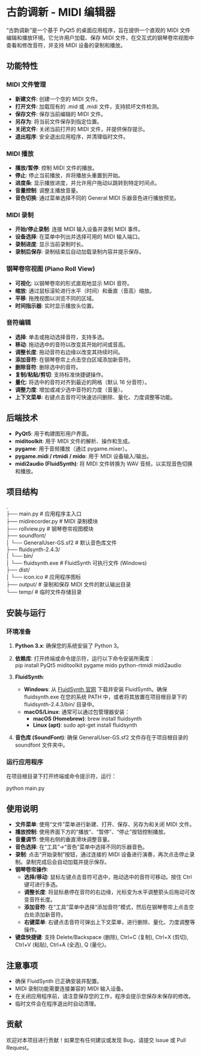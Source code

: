 # **古韵调新 \- MIDI 编辑器**

“古韵调新”是一个基于 PyQt5 的桌面应用程序，旨在提供一个直观的 MIDI 文件编辑和播放环境。它允许用户加载、保存 MIDI 文件，在交互式的钢琴卷帘视图中查看和修改音符，并支持 MIDI 设备的录制和播放。

## **功能特性**

### **MIDI 文件管理**

* **新建文件**: 创建一个空的 MIDI 文件。  
* **打开文件**: 加载现有的 .mid 或 .midi 文件，支持损坏文件检测。  
* **保存文件**: 保存当前编辑的 MIDI 文件。  
* **另存为**: 将当前文件保存到指定位置。  
* **关闭文件**: 关闭当前打开的 MIDI 文件，并提供保存提示。  
* **退出程序**: 安全退出应用程序，并清理临时文件。

### **MIDI 播放**

* **播放/暂停**: 控制 MIDI 文件的播放。  
* **停止**: 停止当前播放，并将播放头重置到开始。  
* **进度条**: 显示播放进度，并允许用户拖动以跳转到特定时间点。  
* **音量控制**: 调整主播放音量。  
* **音色切换**: 通过菜单选择不同的 General MIDI 乐器音色进行播放预览。

### **MIDI 录制**

* **开始/停止录制**: 连接 MIDI 输入设备并录制 MIDI 事件。  
* **设备选择**: 在菜单中列出并选择可用的 MIDI 输入端口。  
* **录制进度**: 显示当前录制时长。  
* **录制后保存**: 录制结束后自动加载录制内容并提示保存。

### **钢琴卷帘视图 (Piano Roll View)**

* **可视化**: 以钢琴卷帘的形式直观地显示 MIDI 音符。  
* **缩放**: 通过鼠标滚轮进行水平（时间）和垂直（音高）缩放。  
* **平移**: 拖拽视图以浏览不同的区域。  
* **时间指示器**: 实时显示播放头位置。

### **音符编辑**

* **选择**: 单击或拖动选择音符，支持多选。  
* **移动**: 拖动选中的音符以改变其开始时间或音高。  
* **调整长度**: 拖动音符右边缘以改变其持续时间。  
* **添加音符**: 在钢琴卷帘上点击空白区域添加新音符。  
* **删除音符**: 删除选中的音符。  
* **复制/粘贴/剪切**: 支持标准快捷键操作。  
* **量化**: 将选中的音符对齐到最近的网格（默认 16 分音符）。  
* **调整力度**: 增加或减少选中音符的力度（音量）。  
* **上下文菜单**: 右键点击音符可快速访问删除、量化、力度调整等功能。

## **后端技术**

* **PyQt5**: 用于构建图形用户界面。  
* **miditoolkit**: 用于 MIDI 文件的解析、操作和生成。  
* **pygame**: 用于音频播放（通过 pygame.mixer）。  
* **pygame.midi / rtmidi / mido**: 用于 MIDI 设备输入/输出。  
* **midi2audio (FluidSynth)**: 将 MIDI 文件转换为 WAV 音频，以实现音色切换和播放。

## **项目结构**

.  
├── main.py                     \# 应用程序主入口  
├── midirecorder.py             \# MIDI 录制模块  
├── rollview.py                 \# 钢琴卷帘视图模块  
├── soundfont/  
│   └── GeneralUser-GS.sf2      \# 默认音色库文件  
├── fluidsynth-2.4.3/  
│   └── bin/  
│       └── fluidsynth.exe      \# FluidSynth 可执行文件 (Windows)  
├── dist/  
│   └── icon.ico                \# 应用程序图标  
├── output/                     \# 录制和保存 MIDI 文件的默认输出目录  
└── temp/                       \# 临时文件存储目录

## **安装与运行**

### **环境准备**

1. **Python 3.x**: 确保您的系统安装了 Python 3。  
2. **依赖库**: 打开终端或命令提示符，运行以下命令安装所需库：  
   pip install PyQt5 miditoolkit pygame mido python-rtmidi midi2audio

3. **FluidSynth**:  
   * **Windows**: 从 [FluidSynth 官网](https://www.google.com/search?q=http://www.fluidsynth.org/download/) 下载并安装 FluidSynth。确保 fluidsynth.exe 在您的系统 PATH 中，或者将其放置在项目根目录下的 fluidsynth-2.4.3/bin/ 目录中。  
   * **macOS/Linux**: 通常可以通过包管理器安装：  
     * **macOS (Homebrew)**: brew install fluidsynth  
     * **Linux (apt)**: sudo apt-get install fluidsynth  
4. **音色库 (SoundFont)**: 确保 GeneralUser-GS.sf2 文件存在于项目根目录的 soundfont 文件夹中。

### **运行应用程序**

在项目根目录下打开终端或命令提示符，运行：

python main.py

## **使用说明**

* **文件菜单**: 使用“文件”菜单进行新建、打开、保存、另存为和关闭 MIDI 文件。  
* **播放控制**: 使用界面下方的“播放”、“暂停”、“停止”按钮控制播放。  
* **音量调节**: 使用右侧的垂直滑块调整音量。  
* **音色选择**: 在“工具”-\>“音色”菜单中选择不同的乐器音色。  
* **录制**: 点击“开始录制”按钮，通过连接的 MIDI 设备进行演奏，再次点击停止录制。录制完成后会自动加载并提示保存。  
* **钢琴卷帘操作**:  
  * **选择/移动**: 鼠标左键点击音符可选中，拖动选中的音符可移动。按住 Ctrl 键可进行多选。  
  * **调整长度**: 将鼠标悬停在音符的右边缘，光标变为水平调整箭头后拖动可改变音符长度。  
  * **添加音符**: 在“工具”菜单中选择“添加音符”模式，然后在钢琴卷帘上点击空白处添加新音符。  
  * **右键菜单**: 右键点击音符可弹出上下文菜单，进行删除、量化、力度调整等操作。  
* **键盘快捷键**: 支持 Delete/Backspace (删除), Ctrl+C (复制), Ctrl+X (剪切), Ctrl+V (粘贴), Ctrl+A (全选), Q (量化)。

## **注意事项**

* 确保 FluidSynth 已正确安装并配置。  
* MIDI 录制功能需要连接兼容的 MIDI 输入设备。  
* 在关闭应用程序前，请注意保存您的工作，程序会提示您保存未保存的修改。  
* 临时文件会在程序退出时自动清理。

## **贡献**

欢迎对本项目进行贡献！如果您有任何建议或发现 Bug，请提交 Issue 或 Pull Request。

